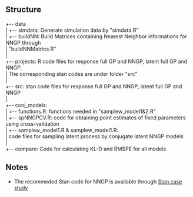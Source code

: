 
Structure
------------------
+-- data<br />
|            +-- simdata: Generate simulation data by "simdata.R"<br />
|            +-- buildNN: Build Matrices containing Nearest Neighbor informations for NNGP through<br />
|                                 "buildNNMatrics.R"<br />
|<br />
+-- projects: R code files for response full GP and NNGP, latent full GP and NNGP.<br />
|                   The corresponding stan codes are under folder "src"<br />
|<br />
+-- src: stan code files for response full GP and NNGP, latent full GP and NNGP<br />
|<br />
+-- conj_models:<br />
|           +-- functions.R: functions needed in "samplew_model1&2.R"<br />
|           +-- spNNGPCV.R: code for obtaining point estimates of fixed parameters using cross-validation<br />
|           +-- samplew_model1.R & samplew_model1.R:<br />
|                code files for sampling latent process by conjugate latent NNGP models<br />
|<br />
+-- compare:  Code for calculating KL-D and RMSPE for all models<br />


Notes
---------
* The recommeded Stan code for NNGP is available through [Stan case study](http://mc-stan.org/users/documentation/case-studies/nngp.html)





